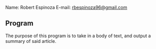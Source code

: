 Name: Robert Espinoza
E-mail: rbespinoza96@gmail.com

Program
---------
The purpose of this program is to take in a body of text, and output a summary
of said article.

